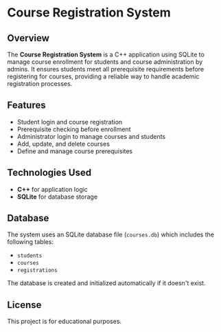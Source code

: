 <!DOCTYPE html>
<html lang="en">
<head>
  <meta charset="UTF-8">

</head>
<body>

  <h1>Course Registration System</h1>

  <h2>Overview</h2>
  <p>
    The <strong>Course Registration System</strong> is a C++ application using SQLite to manage course enrollment for students and course administration by admins. 
    It ensures students meet all prerequisite requirements before registering for courses, providing a reliable way to handle academic registration processes.
  </p>

  <h2>Features</h2>
  <ul>
    <li>Student login and course registration</li>
    <li>Prerequisite checking before enrollment</li>
    <li>Administrator login to manage courses and students</li>
    <li>Add, update, and delete courses</li>
    <li>Define and manage course prerequisites</li>
  </ul>

  <h2>Technologies Used</h2>
  <ul>
    <li><strong>C++</strong> for application logic</li>
    <li><strong>SQLite</strong> for database storage</li>
  </ul>


  <h2>Database</h2>
  <p>The system uses an SQLite database file (<code>courses.db</code>) which includes the following tables:</p>
  <ul>
    <li><code>students</code></li>
    <li><code>courses</code></li>
    <li><code>registrations</code></li>
  </ul>
  <p>The database is created and initialized automatically if it doesn't exist.</p>

  <h2>License</h2>
  <p>This project is for educational purposes.</p>

</body>
</html>

